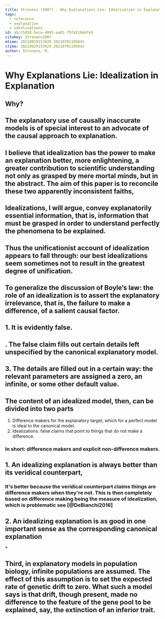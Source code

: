 ```yaml
---
title: Strevens (2007) - Why Explanations Lie: Idealization in Explanation
tags:
  - reference
  - explanation
  - idealizations
id: a5c15858-5eca-4045-aa81-f5fd219ebfe5
citekey: Strevens2007
mtime: 20210929153929 20210701195041
ctime: 20210929153929 20210701195041
author: Strevens, M.
---
```


# Why Explanations Lie: Idealization in Explanation

## Why?

## The explanatory use of causally inaccurate models is of special interest to an advocate of the causal approach to explanation.

## I believe that idealization has the power to make an explanation better, more enlightening, a greater contribution to scientific understanding not only as grasped by mere mortal minds, but in the abstract. The aim of this paper is to reconcile these two apparently inconsistent faiths,

## Idealizations, I will argue, convey explanatorily essential information, that is, information that must be grasped in order to understand perfectly the phenomena to be explained.

## Thus the unificationist account of idealization appears to fall through: our best idealizations seem sometimes not to result in the greatest degree of unification.

## To generalize the discussion of Boyle’s law: the role of an idealization is to assert the explanatory irrelevance, that is, the failure to make a difference, of a salient causal factor.

## 1. It is evidently false.

## . The false claim fills out certain details left unspecified by the canonical explanatory model.

## 3. The details are filled out in a certain way: the relevant parameters are assigned a zero, an infinite, or some other default value.

## The content of an idealized model, then, can be divided into two parts

1) Difference makers for the explanatory target, which for a perfect model is ideal to the canonical model.
2) Idealizations: false claims that point to things that do not make a difference.

### In short: difference makers and explicit non-difference makers.

## 1. An idealizing explanation is always better than its veridical counterpart,

### It's better because the veridical counterpart claims things are difference makers when they're not. This is then completely based on difference making being the measure of idealization, which is problematic see [@DeBianchi2016]

## 2. An idealizing explanation is as good in one important sense as the corresponding canonical explanation

**\***

## Third, in explanatory models in population biology, infinite populations are assumed. The effect of this assumption is to set the expected rate of genetic drift to zero. What such a model says is that drift, though present, made no difference to the feature of the gene pool to be explained, say, the extinction of an inferior trait.
